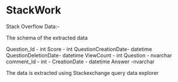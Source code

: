 # StackWork
Stack Overflow  Data:-

The schema of the extracted data

Question_Id	        - int 
Score               - int
QuestionCreationDate- datetime
QuestionDeletionDate- datetime
ViewCount           - int
Question            - nvarchar	
comment_Id          - int      -
CreationDate        - datetime
Answer              -nvarchar



The data is extracted using Stackexchange query data explorer
